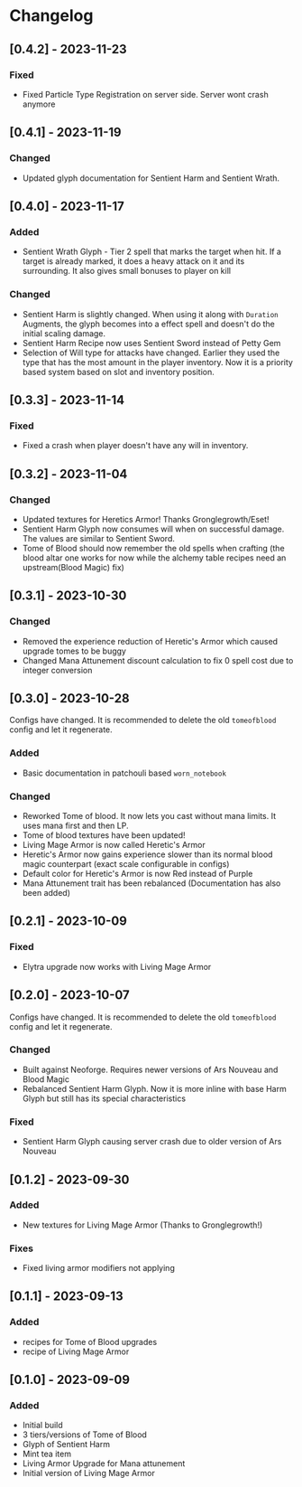 # Changelog

## [0.4.2] - 2023-11-23

### Fixed

- Fixed Particle Type Registration on server side. Server wont crash anymore

## [0.4.1] - 2023-11-19

### Changed

- Updated glyph documentation for Sentient Harm and Sentient Wrath.

## [0.4.0] - 2023-11-17

### Added

- Sentient Wrath Glyph - Tier 2 spell that marks the target when hit. If a target is already marked, it does a heavy
  attack on it and its surrounding. It also gives small bonuses to player on kill

### Changed

- Sentient Harm is slightly changed. When using it along with `Duration` Augments, the glyph becomes into a effect spell
  and doesn't do the initial scaling damage.
- Sentient Harm Recipe now uses Sentient Sword instead of Petty Gem
- Selection of Will type for attacks have changed. Earlier they used the type that has the most amount in the player
  inventory. Now it is a priority based system based on slot and inventory position.

## [0.3.3] - 2023-11-14

### Fixed

- Fixed a crash when player doesn't have any will in inventory.

## [0.3.2] - 2023-11-04

### Changed

- Updated textures for Heretics Armor! Thanks Gronglegrowth/Eset!
- Sentient Harm Glyph now consumes will when on successful damage. The values are similar to Sentient Sword.
- Tome of Blood should now remember the old spells when crafting (the blood altar one works for now while the alchemy
  table recipes need an upstream(Blood Magic) fix)

## [0.3.1] - 2023-10-30

### Changed

- Removed the experience reduction of Heretic's Armor which caused upgrade tomes to be buggy
- Changed Mana Attunement discount calculation to fix 0 spell cost due to integer conversion

## [0.3.0] - 2023-10-28

Configs have changed. It is recommended to delete the old `tomeofblood` config and let it regenerate.

### Added

- Basic documentation in patchouli based `worn_notebook`

### Changed

- Reworked Tome of blood. It now lets you cast without mana limits. It uses mana first and then LP.
- Tome of blood textures have been updated!
- Living Mage Armor is now called Heretic's Armor
- Heretic's Armor now gains experience slower than its normal blood magic counterpart (exact scale configurable in
  configs)
- Default color for Heretic's Armor is now Red instead of Purple
- Mana Attunement trait has been rebalanced (Documentation has also been added)

## [0.2.1] - 2023-10-09

### Fixed

- Elytra upgrade now works with Living Mage Armor

## [0.2.0] - 2023-10-07

Configs have changed. It is recommended to delete the old `tomeofblood` config and let it regenerate.

### Changed

- Built against Neoforge. Requires newer versions of Ars Nouveau and Blood Magic
- Rebalanced Sentient Harm Glyph. Now it is more inline with base Harm Glyph but still has its special characteristics

### Fixed

- Sentient Harm Glyph causing server crash due to older version of Ars Nouveau

## [0.1.2] - 2023-09-30

### Added

- New textures for Living Mage Armor (Thanks to Gronglegrowth!)

### Fixes

- Fixed living armor modifiers not applying

## [0.1.1] - 2023-09-13

### Added

- recipes for Tome of Blood upgrades
- recipe of Living Mage Armor


## [0.1.0] - 2023-09-09

### Added

- Initial build
- 3 tiers/versions of Tome of Blood
- Glyph of Sentient Harm
- Mint tea item
- Living Armor Upgrade for Mana attunement
- Initial version of Living Mage Armor
